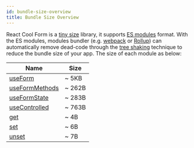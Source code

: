 ```yaml
---
id: bundle-size-overview
title: Bundle Size Overview
---
```


React Cool Form is a [tiny size](https://bundlephobia.com/result?p=react-cool-form) library, it supports [ES modules](https://hacks.mozilla.org/2018/03/es-modules-a-cartoon-deep-dive) format. With the ES modules, modules bundler (e.g. [webpack](https://webpack.js.org) or [Rollup](https://rollupjs.org/guide)) can automatically remove dead-code through the [tree shaking](https://developer.mozilla.org/en-US/docs/Glossary/Tree_shaking) technique to reduce the bundle size of your app. The size of each module as below:

| Name                                                | Size   |
| --------------------------------------------------- | ------ |
| [useForm](../api-reference/use-form)                | ~ 5KB  |
| [useFormMethods](../api-reference/use-form-methods) | ~ 262B |
| [useFormState](../api-reference/use-form-state)     | ~ 283B |
| [useControlled](../api-reference/use-controlled)    | ~ 763B |
| [get](../api-reference/utility-functions#get)       | ~ 4B   |
| [set](../api-reference/utility-functions#set)       | ~ 6B   |
| [unset](../api-reference/utility-functions#unset)   | ~ 7B   |
